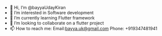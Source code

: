 - 👋 Hi, I’m @bayyaUdayKiran
- 👀 I’m interested in Software development
- 🌱 I’m currently learning Flutter framework
- 💞️ I’m looking to collaborate on a flutter project
- 📫 How to reach me:
        Email:bayya.uk@gmail.com
        Phone: +919347481941
        

<!---
bayyaUdayKiran/bayyaUdayKiran is a ✨ special ✨ repository because its `README.md` (this file) appears on your GitHub profile.
You can click the Preview link to take a look at your changes.
--->
